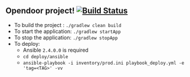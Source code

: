 ## Opendoor project! [![Build Status](https://travis-ci.org/aj-jaswanth/opendoor.svg?branch=master)](https://travis-ci.org/aj-jaswanth/opendoor)

* To build the project :  `./gradlew clean build`
* To start the application: `./gradlew startApp`
* To stop the application: `./gradlew stopApp`
* To deploy:
    * Ansible `2.4.0.0` is required
    * `cd deploy/ansible`
    * `ansible-playbook -i inventory/prod.ini playbook_deploy.yml -e 'tag=<TAG>' -vv`
